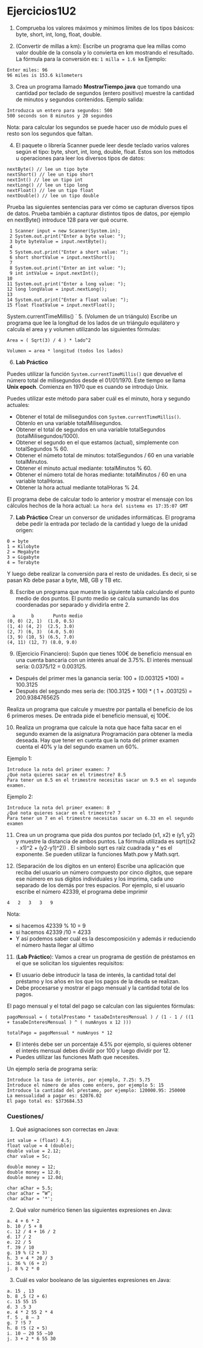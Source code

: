 # Ejercicios1U2

1. Comprueba los valores máximos y mínimos límites de los tipos básicos: byte, short, int, long, float, double.

2. (Convertir de millas a km): Escribe un programa que lea millas como valor double de la consola y lo convierta en km 
mostrando el resultado. La fórmula para la conversión es: `1 milla = 1.6 km`
Ejemplo:
```
Enter miles: 96 
96 miles is 153.6 kilometers
```

3. Crea un programa llamado **MostrarTiempo.java** que tomando una cantidad por teclado de segundos (entero positivo) muestre la cantidad de minutos y segundos contenidos. Ejemplo salida:
```
Introduzca un entero para segundos: 500
500 seconds son 8 minutos y 20 segundos
```
Nota: para calcular los segundos se puede hacer uso de módulo pues el resto son los segundos que faltan.

4. El paquete o librería Scanner puede leer desde teclado varios valores según el tipo: byte, short, int, long, double, float. Estos son los métodos u operaciones para leer los diversos tipos de datos:
```
nextByte() // lee un tipo byte
nextShort() // lee un tipo short
nextInt() // lee un tipo int
nextLong() // lee un tipo long
nextFloat() // lee un tipo float
nextDouble() // lee un tipo double
```
Prueba las siguientes sentencias para ver cómo se capturan diversos tipos de datos. Prueba también a capturar distintos tipos de datos, por ejemplo en nextByte() introduce 128 para ver qué ocurre.

```
 1 Scanner input = new Scanner(System.in);
 2 System.out.print("Enter a byte value: ");
 3 byte byteValue = input.nextByte();
 4
 5 System.out.print("Enter a short value: ");
 6 short shortValue = input.nextShort();
 7
 8 System.out.print("Enter an int value: ");
 9 int intValue = input.nextInt();
10
11 System.out.print("Enter a long value: ");
12 long longValue = input.nextLong();
13
14 System.out.print("Enter a float value: ");
15 float floatValue = input.nextFloat();

```
 System.currentTimeMillis() `
5. (Volumen de un triángulo) Escribe un programa que lee la longitud de los lados de un triángulo equilátero y calcula el area y y volumen utilizando las siguientes fórmulas:
```
Area = ( Sqrt(3) / 4 ) * lado^2

Volumen = area * longitud (todos los lados)

 ```
6. **Lab Práctico**

Puedes utilizar la función `System.currentTimeMillis()` que devuelve el número total de milisegundos desde el 01/01/1970. Este tiempo se llama **Unix epoch**. Comienza en 1970 que es cuando se introdujo Unix. 

Puedes utilizar este método para saber cuál es el minuto, hora y segundo actuales:
* Obtener el total de milisegundos con `System.currentTimeMillis()`. Obtenlo en una variable totalMilisegundos.
* Obtener el total de segundos en una variable totalSegundos (totalMilisegundos/1000).
* Obtener el segundo en el que estamos (actual), simplemente con totalSegundos % 60.
* Obtener el númeto total de minutos: totalSegundos / 60 en una variable totalMinutos.
* Obtener el minuto actual mediante: totalMinutos % 60.
* Obtener el número total de horas mediante: totalMinutos / 60 en una variable totalHoras.
* Obtener la hora actual mediante totalHoras % 24.

El programa debe de calcular todo lo anterior y mostrar el mensaje con los cálculos hechos de la hora actual:
`La hora del sistema es 17:35:07 GMT`

7. **Lab Práctico** Crear un conversor de unidades informáticas. El programa debe pedir la entrada por teclado de la cantidad y luego de la unidad origen: 
```
0 = byte
1 = Kilobyte
2 = Megabyte
3 = Gigabyte
4 = Terabyte
```
Y luego debe realizar la conversión para el resto de unidades. Es decir, si se pasan Kb debe pasar a byte, MB, GB y TB etc.

8. Escribe un programa que muestre la siguiente tabla calculando el punto medio de dos puntos. El punto medio se calcula sumando las dos coordenadas por separado y dividirla entre 2.
```
  a      b       Punto medio
(0, 0) (2, 1)  (1.0, 0.5)
(1, 4) (4, 2)  (2.5, 3.0)
(2, 7) (6, 3)  (4.0, 5.0)
(3, 9) (10, 5) (6.5, 7.0)
(4, 11) (12, 7) (8.0, 9.0)
```
9. (Ejercicio Financiero): Supón que tienes 100€ de beneficio mensual en una cuenta bancaria con un interés anual de 3.75%. El interés mensual sería: 0.0375/12 = 0.003125. 
* Después del primer mes la ganancia sería: 100 + (0.003125 *100) = 100.3125
* Después del segundo mes sería de: (100.3125 + 100) * ( 1 + .003125) = 200.9384765625

Realiza un programa que calcule y muestre por pantalla el beneficio de los 6 primeros meses. De entrada pide el beneficio mensual, ej 100€.

10. Realiza un programa que calcule la nota que hace falta sacar en el segundo
examen de la asignatura Programación para obtener la media deseada. Hay
que tener en cuenta que la nota del primer examen cuenta el 40% y la del
segundo examen un 60%.

Ejemplo 1:
```
Introduce la nota del primer examen: 7
¿Qué nota quieres sacar en el trimestre? 8.5
Para tener un 8.5 en el trimestre necesitas sacar un 9.5 en el segundo examen.
```
Ejemplo 2:
```
Introduce la nota del primer examen: 8
¿Qué nota quieres sacar en el trimestre? 7
Para tener un 7 en el trimestre necesitas sacar un 6.33 en el segundo examen
```
11. Crea un un programa que pida dos puntos por teclado (x1, x2) e (y1, y2) y muestre la distancia de ambos puntos. La fórmula utilizada es sqrt((x2 - x1)^2 + (y2-y1)^2)) . El símbolo sqrt es raíz cuadrada y ^ es el exponente. Se pueden utilizar la funciones Math.pow y Math.sqrt.

12. (Separación de los dígitos en un entero) Escribe una aplicación que reciba del usuario un número compuesto por cinco dígitos, que separe ese número en sus dígitos individuales y los imprima, cada uno separado de los demás 
por tres espacios. Por ejemplo, si el usuario escribe el número 42339, el programa debe imprimir
```
4   2   3   3   9
```
Nota: 
- si hacemos 42339 % 10 = 9
- si hacemos 42339 /10 = 4233
- Y así podemos saber cuál es la descomposición y además ir reduciendo el número hasta llegar al último

11. (**Lab Práctico**): Vamos a crear un programa de gestión de préstamos en el que se solicitan los siguientes requisitos:
* El usuario debe introducir la tasa de interés, la cantidad total del préstamo y los años en los que los pagos de la deuda se realizan.
* Debe procesarse y mostrar el pago mensual y la cantidad total de los pagos.

El pago mensual y el total del pago se calculan con las siguientes fórmulas:
```
pagoMensual = ( totalPrestamo * tasaDeInteresMensual ) / (1 - 1 / ((1  + tasaDeInteresMensual ) ^ ( numAnyos x 12 )))

totalPago = pagoMensual * numAnyos * 12
```
* El interés debe ser un porcentaje 4.5% por ejemplo, si quieres obtener el interés mensual debes dividir por 100 y luego dividir por 12. 
* Puedes utilizar las funciones Math que necesites.

Un ejemplo sería de programa sería:

```
Introduce la tasa de interés, por ejemplo, 7.25: 5.75
Introduce el número de años como entero, por ejemplo 5: 15
Introduce la cantidad del pŕestamo, por ejemplo: 120000.95: 250000 
La mensualidad a pagar es: $2076.02
El pago total es: $373684.53
```

### Cuestiones/

1. Qué asignaciones son correctas en Java:

```
int value = (float) 4.5;
float value = 4 (double);
double value = 2.12;
char value = 5c;
 
double money = 12;
double money = 12.0;
double money = 12.0d;

char aChar = 5.5;
char aChar = “W”;
char aChar = '*';
```
2. Qué valor numérico tienen las siguientes expresiones en Java:
```
a. 4 + 6 * 2
b. 10 / 5 + 8
c. 12 / 4 + 16 / 2
d. 17 / 2
e. 22 / 5
f. 39 / 10
g. 19 % (2 + 3)
h. 3 + 4 * 20 / 3
i. 36 % (6 + 2)
j. 8 % 2 * 0
```
3. Cuál es valor booleano de las siguientes expresiones en Java:

```
a. 15 , 13
b. 8 ,5 (2 + 6)
c. 15 55 15
d. 3 .5 3
e. 4 * 2 55 2 * 4
f. 5 , 8 – 3
g. 7 !5 7
h. 8 !5 (2 + 5)
i. 10 – 20 55 –10
j. 3 + 2 * 6 55 30
```
